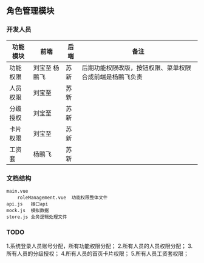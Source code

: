 <!--
* @Created Date       : 2016-09-06T15:03:41+08:00
* @Last Modified time : 2016-11-01T17:03:56+08:00
 -->



## 角色管理模块

### 开发人员

| 功能模块 | 前端        |      后端      |                         备注                            |
|---------|------       |--------------- |-------------------------------------------------------- |
| 功能权限 |刘宝至 杨鹏飞 |      苏新      |后期功能权限改版，按钮权限、菜单权限合成前端是杨鹏飞负责      |
| 人员权限 |刘宝至        |      苏新     |                                                         |
| 分级授权 |刘宝至        |      苏新     |                                                         |
| 卡片权限 |刘宝至        |      苏新     |                                                         |
|  工资套  |杨鹏飞        |      苏新     |                                                         |


### 文档结构
    main.vue
        roleManagement.vue  功能权限整体文件
    api.js   接口api
    mock.js  模拟数据
    store.js 业务逻辑处理文件    

### TODO
1.系统登录人员账号分配，所有功能权限分配；
2.所有人员的人员权限分配；
3.所有人员的分级授权；
4.所有人员的首页卡片权限；
5.所有人员工资套权限；
